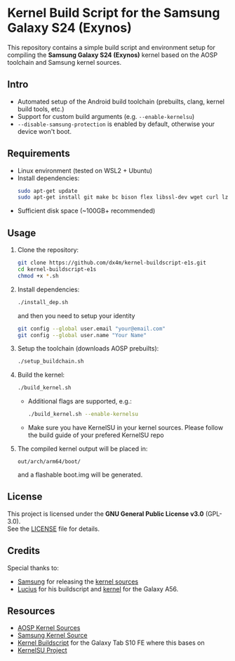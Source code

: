 # Kernel Build Script for the Samsung Galaxy S24 (Exynos)

This repository contains a simple build script and environment setup for compiling the **Samsung Galaxy S24 (Exynos)** kernel based on the AOSP toolchain and Samsung kernel sources.

## Intro

- Automated setup of the Android build toolchain (prebuilts, clang, kernel build tools, etc.)
- Support for custom build arguments (e.g. `--enable-kernelsu`)
- `--disable-samsung-protection` is enabled by default, otherwise your device won't boot.

## Requirements

- Linux environment (tested on WSL2 + Ubuntu)
- Install dependencies:
  ```bash
  sudo apt-get update
  sudo apt-get install git make bc bison flex libssl-dev wget curl lzop git-core gnupg flex bison build-essential zip zlib1g-dev libc6-dev-i386 x11proto-core-dev libx11-dev lib32z1-dev libgl1-mesa-dev libxml2-utils xsltproc unzip fontconfig python3 repo -y
  ```
- Sufficient disk space (~100GB+ recommended)

## Usage

1. Clone the repository:
   ```bash
   git clone https://github.com/dx4m/kernel-buildscript-e1s.git
   cd kernel-buildscript-e1s
   chmod +x *.sh
   ```

2. Install dependencies:
   ```bash
   ./install_dep.sh
   ```
   
   and then you need to setup your identity
   ```bash
   git config --global user.email "your@email.com"
   git config --global user.name "Your Name"
   ```

3. Setup the toolchain (downloads AOSP prebuilts):
   
   ```bash
   ./setup_buildchain.sh
   ```

4. Build the kernel:
   ```bash
   ./build_kernel.sh
   ```

   - Additional flags are supported, e.g.:
     ```bash
     ./build_kernel.sh --enable-kernelsu
     ```
   - Make sure you have KernelSU in your kernel sources. Please follow the build guide of your prefered KernelSU repo

5. The compiled kernel output will be placed in:
   ```
   out/arch/arm64/boot/
   ```
   and a flashable boot.img will be generated.

## License

This project is licensed under the **GNU General Public License v3.0** (GPL-3.0).  
See the [LICENSE](LICENSE) file for details.

## Credits
Special thanks to:
- [Samsung](https://opensource.samsung.com/) for releasing the [kernel sources](https://opensource.samsung.com/uploadSearch?searchValue=sm-s921b)
- [Lucius](https://github.com/Luciiuss) for his buildscript and [kernel](https://github.com/Luciiuss/sm-a566b) for the Galaxy A56.

## Resources
- [AOSP Kernel Sources](https://android.googlesource.com/kernel/manifest/)
- [Samsung Kernel Source](https://github.com/dx4m/android-kernel-samsung-e1q)
- [Kernel Buildscript](https://github.com/dx4m/kernel_buildscript_gts10fewifi) for the Galaxy Tab S10 FE where this bases on
- [KernelSU Project](https://github.com/tiann/KernelSU)

